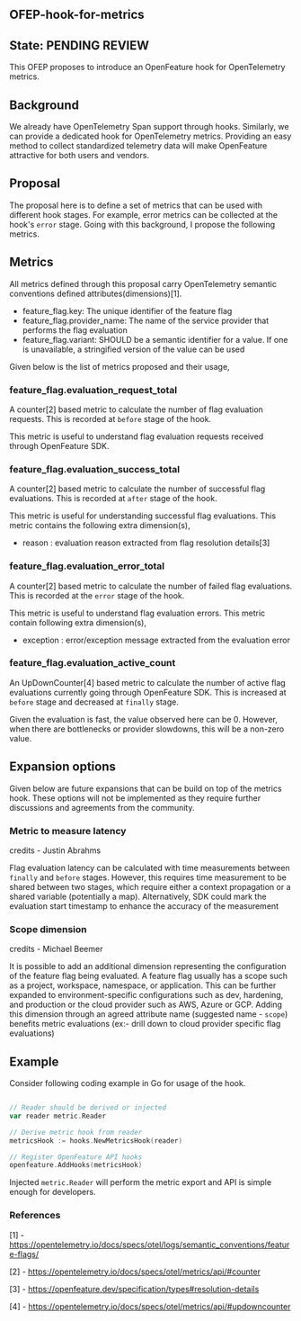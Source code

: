 ## OFEP-hook-for-metrics

## State: PENDING REVIEW

This OFEP proposes to introduce an OpenFeature hook for OpenTelemetry metrics.

## Background

We already have OpenTelemetry Span support through hooks. Similarly, we can provide a dedicated hook for OpenTelemetry
metrics. Providing an easy method to collect standardized telemetry data will make OpenFeature attractive for both users and vendors.

## Proposal

The proposal here is to define a set of metrics that can be used with different hook stages. For example, error metrics
can be collected at the hook's `error` stage. Going with this background, I propose the following metrics.

## Metrics

All metrics defined through this proposal carry OpenTelemetry semantic conventions defined attributes(dimensions)[1].

- feature_flag.key: The unique identifier of the feature flag
- feature_flag.provider_name: The name of the service provider that performs the flag evaluation
- feature_flag.variant: SHOULD be a semantic identifier for a value. If one is unavailable, a stringified version of
  the value can be used

Given below is the list of metrics proposed and their usage,

### feature_flag.evaluation_request_total

A counter[2] based metric to calculate the number of flag evaluation requests. This is recorded at `before` stage of
the hook.

This metric is useful to understand flag evaluation requests received through OpenFeature SDK.

### feature_flag.evaluation_success_total

A counter[2] based metric to calculate the number of successful flag evaluations. This is recorded at `after` stage of
the hook.

This metric is useful for understanding successful flag evaluations. This metric contains the following extra dimension(s),

- reason : evaluation reason extracted from flag resolution details[3]

### feature_flag.evaluation_error_total

A counter[2] based metric to calculate the number of failed flag evaluations. This is recorded at the `error` stage of
the hook.

This metric is useful to understand flag evaluation errors. This metric contain following extra dimension(s),

- exception : error/exception message extracted from the evaluation error

### feature_flag.evaluation_active_count

An UpDownCounter[4] based metric to calculate the number of active flag evaluations currently going through
OpenFeature SDK. This is increased at `before` stage and decreased at `finally` stage.

Given the evaluation is fast, the value observed here can be 0. However, when there are bottlenecks or provider
slowdowns, this will be a non-zero value.

## Expansion options

Given below are future expansions that can be build on top of the metrics hook. These options will not be
implemented as they require further discussions and agreements from the community.

### Metric to measure latency

credits - Justin Abrahms

Flag evaluation latency can be calculated with time measurements between `finally` and `before` stages. However,
this requires time measurement to be shared between two stages, which require either a context propagation or a shared
variable (potentially a map). Alternatively, SDK could mark the evaluation start timestamp to enhance the accuracy
of the measurement

### Scope dimension

credits - Michael Beemer

It is possible to add an additional dimension representing the configuration of the feature flag being evaluated. A
feature flag usually has a scope such as a project, workspace, namespace, or application. This can be further
expanded to environment-specific configurations such as dev, hardening, and production or the cloud provider such as
AWS, Azure or GCP. Adding this dimension through an agreed attribute name (suggested name - `scope`) benefits metric
evaluations (ex:- drill down to cloud provider specific flag evaluations)


## Example

Consider following coding example in Go for usage of the hook.

```go

// Reader should be derived or injected 
var reader metric.Reader

// Derive metric hook from reader
metricsHook := hooks.NewMetricsHook(reader)

// Register OpenFeature API hooks
openfeature.AddHooks(metricsHook)
```

Injected `metric.Reader` will perform the metric export and API is simple enough for developers.

### References

[1] - https://opentelemetry.io/docs/specs/otel/logs/semantic_conventions/feature-flags/

[2] - https://opentelemetry.io/docs/specs/otel/metrics/api/#counter

[3] - https://openfeature.dev/specification/types#resolution-details

[4] - https://opentelemetry.io/docs/specs/otel/metrics/api/#updowncounter
